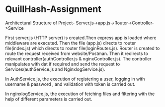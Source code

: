 # QuillHash-Assignment

Architectural Structure of Project- 
Server.js->app.js->Router->Controller->Service

First server.js (HTTP server) is created.Then express app is loaded where middleware are executed. Then the file (app.js) directs to router file(index.js) which directs to router file(loginRoutes.js). Router is created to route the request received from website/Postman. Then it redirects to relevant controller(authController.js & nginxController.js). The controller manipulates with dat if required and send the request to Services(authService.js and NginxlogService.js). 

In AuthService.js, the execution of registering a user, logging in with username & password , and validation with token is carried out. 

In nginxlogService.js, the execution of fetching files and filtering with the help of different parameters is carried out.
